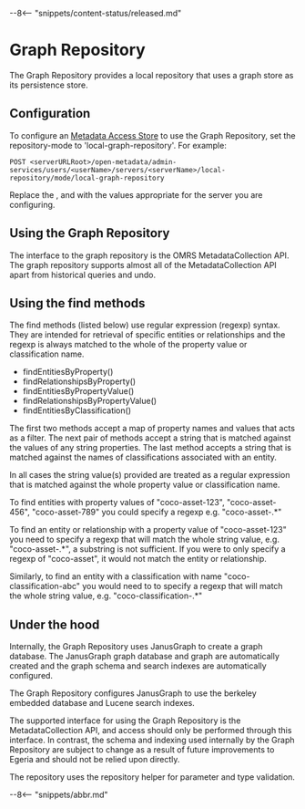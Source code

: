 <!-- SPDX-License-Identifier: CC-BY-4.0 -->
<!-- Copyright Contributors to the ODPi Egeria project. -->

--8<-- "snippets/content-status/released.md"

# Graph Repository

The Graph Repository provides a local repository that uses a graph store as its persistence store.

## Configuration
To configure an [Metadata Access Store](/egeria-docs/concepts/metadata-access-store) to use the Graph Repository, set the repository-mode to 'local-graph-repository'. For example:

```
POST <serverURLRoot>/open-metadata/admin-services/users/<userName>/servers/<serverName>/local-repository/mode/local-graph-repository
```

Replace the <serverURLRoot>, <userName> and <serverName> with the values appropriate for the server you are configuring.

## Using the Graph Repository
The interface to the graph repository is the OMRS MetadataCollection API. The graph repository supports almost all of the MetadataCollection API apart from historical queries and undo.

## Using the find methods
The find methods (listed below) use regular expression (regexp) syntax. They are intended for retrieval of specific entities or relationships and the regexp is always matched to the whole of the property value or classification name.
* findEntitiesByProperty()
* findRelationshipsByProperty()
* findEntitiesByPropertyValue()
* findRelationshipsByPropertyValue()
* findEntitiesByClassification()

The first two methods accept a map of property names and values that acts as a filter.
The next pair of methods accept a string that is matched against the values of any string properties.
The last method accepts a string that is matched against the names of classifications associated with an entity.

In all cases the string value(s) provided are treated as a regular expression that is matched against the whole property value or classification name.

To find entities with property values of "coco-asset-123", "coco-asset-456", "coco-asset-789" you could specify a regexp e.g. "coco-asset-.*"

To find an entity or relationship with a property value of "coco-asset-123" you need to specify a regexp that will match the whole string value, e.g. "coco-asset-.*", a substring is not sufficient. If you were to only specify a regexp of "coco-asset", it would not match the entity or relationship.

Similarly, to find an entity with a classification with name "coco-classification-abc" you would need to to specify a regexp that will match the whole string value, e.g. "coco-classification-.*"


## Under the hood
Internally, the Graph Repository uses JanusGraph to create a graph database. The JanusGraph graph database and graph are automatically created and the graph schema and search indexes are automatically configured.

The Graph Repository configures JanusGraph to use the berkeley embedded database and Lucene search indexes.

The supported interface for using the Graph Repository is the MetadataCollection API, and access should only be performed through this interface. In contrast, the schema and indexing used internally by the Graph Repository are subject to change as a result of future improvements to Egeria and should not be relied upon directly.

The repository uses the repository helper for parameter and type validation.


--8<-- "snippets/abbr.md"

